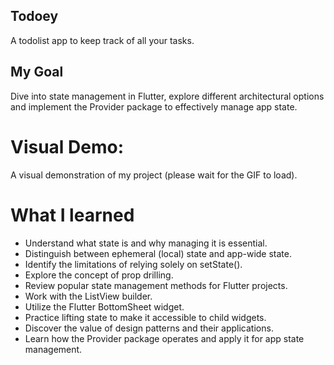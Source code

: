 ## Todoey

A todolist app to keep track of all your tasks.

## My Goal

Dive into state management in Flutter, explore different architectural options and implement the Provider package to effectively manage app state.

# Visual Demo:

A visual demonstration of my project (please wait for the GIF to load).

# What I learned
- Understand what state is and why managing it is essential.
- Distinguish between ephemeral (local) state and app-wide state.
- Identify the limitations of relying solely on setState().
- Explore the concept of prop drilling.
- Review popular state management methods for Flutter projects.
- Work with the ListView builder.
- Utilize the Flutter BottomSheet widget.
- Practice lifting state to make it accessible to child widgets.
- Discover the value of design patterns and their applications.
- Learn how the Provider package operates and apply it for app state management.
